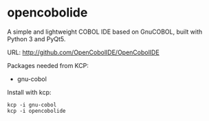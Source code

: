 # opencobolide

A simple and lightweight COBOL IDE based on GnuCOBOL, built with Python 3 and PyQt5.

URL: http://github.com/OpenCobolIDE/OpenCobolIDE

Packages needed from KCP:

- gnu-cobol


Install with kcp:

```
kcp -i gnu-cobol
kcp -i opencobolide
```
